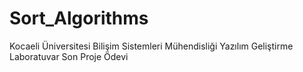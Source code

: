 # Sort_Algorithms
Kocaeli Üniversitesi Bilişim Sistemleri Mühendisliği Yazılım Geliştirme Laboratuvar Son Proje Ödevi 
 
